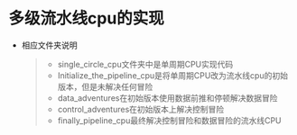 # 多级流水线cpu的实现

* 相应文件夹说明

  > * single_circle_cpu文件夹中是单周期CPU实现代码
  > * Initialize_the_pipeline_cpu是将单周期CPU改为流水线cpu的初始版本，但是未解决任何冒险
  > * data_adventures在初始版本使用数据前推和停顿解决数据冒险
  > * control_adventures在初始版本上解决控制冒险
  > * finally_pipeline_cpu最终解决控制冒险和数据冒险的流水线CPU
